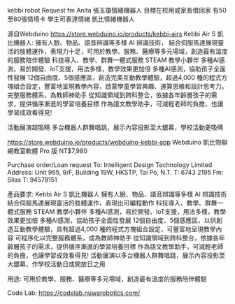 kebbi robot
Request fm Anita 張玉瓊情緒機器人 目標在校用或家長借回家 有50至80張情境卡 學生可表達情緒 凱比情緒機器人

源自Webduino https://store.webduino.io/products/kebbi-airs Kebbi Air S 
凱比機器人: 
擁有人臉、物品、語音辨識等多樣 AI 辨識技術， 結合伺服馬達展現靈活的肢體運作，表現力十足，可用於教學、服務、醫療等多元場域，創造最有溫度的服務陪伴體驗 科技導入、教學、群舞一體式服務 STEAM 教學小夥伴 多種AI感測，易於開發、IoT支援，用法多樣，教學效果更加倍 多種AI感測，協助孩子全面性發展 12個自由度、5個感應區，創造完美互動教學體驗，超過4,000 種的程式方塊組合設定，豐富地呈現教學內容，啟蒙學童學習興趣、運算思維和設計思考力。 完整服務體系，為教師神助手 從知識領域到跨科整合，依據各年齡層孩子的需求，提供循序漸進的學習培養目標 作為語文教學助手，可減輕老師的負擔，也讓學習成效看得見!

活動展演超吸睛 多台機器人群舞唱跳，展示內容投影至大銀幕，學校活動更吸睛

https://store.webduino.io/products/webduino-kebbi-app Webduino 凱比物聯網教室軟體 Pro 版 NT$7,980

Purchase order/Loan request To: Intelligent Design Technology Limited Address: Unit 965, 9/F, Building 19W, HKSTP, Tai Po, N.T. T: 6743 2195 Fm: Silas T: 94578151

產品要求: Kebbi Air S 凱比機器人 擁有人臉、物品、語音辨識等多樣 AI 辨識技術 結合伺服馬達展現靈活的肢體運作，表現出可編程動作 科技導入、教學、群舞一體式服務 STEAM 教學小夥伴 多種AI感測，易於開發、IoT支援，用法多樣，教學效果更加倍 多種AI感測，協助孩子全面性發展 12個自由度、5個感應區，以供創造互動教學體驗，具有超過4,000 種的程式方塊組合設定，可豐富地呈現教學內容 可程序化以完整服務體系，成為教師神助手 從知識領域到跨科整合，依據各年齡層孩子的需求，提供循序漸進的學習培養目標 作為語文教學助手，可減輕老師的負擔，也讓學習成效看得見! 活動展演以多台機器人群舞唱跳，展示內容投影至大銀幕，作學校活動日或開放日之用

用途: 可用於教學、服務、醫療等多元場域，創造最有溫度的服務陪伴體驗

Code Lab: https://codelab.nuwarobotics.com/
